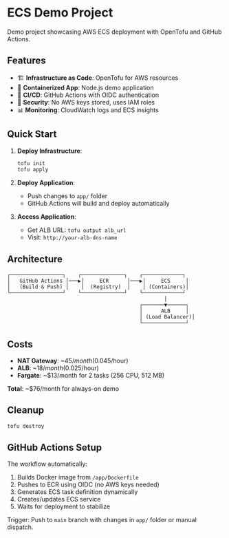 # ECS Demo Project

Demo project showcasing AWS ECS deployment with OpenTofu and GitHub Actions.

## Features

- 🏗️ **Infrastructure as Code**: OpenTofu for AWS resources
- 🐳 **Containerized App**: Node.js demo application
- 🔄 **CI/CD**: GitHub Actions with OIDC authentication
- 🔐 **Security**: No AWS keys stored, uses IAM roles
- 📊 **Monitoring**: CloudWatch logs and ECS insights

## Quick Start

1. **Deploy Infrastructure**:
   ```bash
   tofu init
   tofu apply
   ```

2. **Deploy Application**: 
   - Push changes to `app/` folder
   - GitHub Actions will build and deploy automatically

3. **Access Application**:
   - Get ALB URL: `tofu output alb_url`
   - Visit: `http://your-alb-dns-name`

## Architecture

```
┌─────────────────┐    ┌──────────────┐    ┌─────────────┐
│   GitHub Actions │───▶│     ECR      │───▶│     ECS     │
│   (Build & Push) │    │  (Registry)  │    │ (Containers)│
└─────────────────┘    └──────────────┘    └─────────────┘
                                                   │
                                           ┌───────▼──────┐
                                           │      ALB     │
                                           │ (Load Balancer)│
                                           └──────────────┘
```

## Costs

- **NAT Gateway**: ~$45/month ($0.045/hour)
- **ALB**: ~$18/month ($0.025/hour)
- **Fargate**: ~$13/month for 2 tasks (256 CPU, 512 MB)

**Total**: ~$76/month for always-on demo

## Cleanup

```bash
tofu destroy
```

## GitHub Actions Setup

The workflow automatically:
1. Builds Docker image from `/app/Dockerfile`
2. Pushes to ECR using OIDC (no AWS keys needed)
3. Generates ECS task definition dynamically
4. Creates/updates ECS service
5. Waits for deployment to stabilize

Trigger: Push to `main` branch with changes in `app/` folder or manual dispatch.